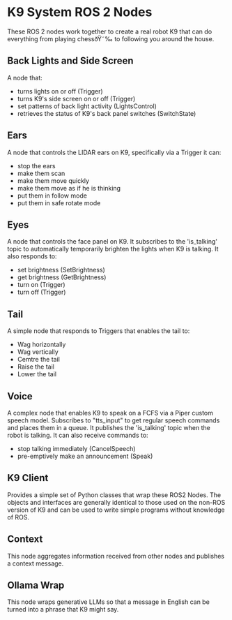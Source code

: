 # K9 System ROS 2 Nodes
These ROS 2 nodes work together to create a real robot K9 that can do everything from playing chessðŸ˜‰ to following you around the house.

## Back Lights and Side Screen
A node that:
* turns lights on or off (Trigger)
* turns K9's side screen on or off (Trigger)
* set patterns of back light activity (LightsControl)
* retrieves the status of K9's back panel switches (SwitchState)

## Ears
A node that controls the LIDAR ears on K9, specifically via a Trigger it can:
* stop the ears
* make them scan
* make them move quickly
* make them move as if he is thinking
* put them in follow mode
* put them in safe rotate mode

## Eyes
A node that controls the face panel on K9. It subscribes to the 'is_talking' topic to automatically temporarily brighten the lights when K9 is talking. It also responds to:
* set brightness (SetBrightness)
* get brightness (GetBrightness)
* turn on (Trigger)
* turn off (Trigger)

## Tail
A simple node that responds to Triggers that enables the tail to:
* Wag horizontally
* Wag vertically
* Cemtre the tail
* Raise the tail
* Lower the tail

## Voice
A complex node that enables K9 to speak on a FCFS via a Piper custom speech model. Subscribes to "tts_input" to get regular speech commands and places them in a queue. It publishes the 'is_talking' topic when the robot is talking.
It can also receive commands to:
* stop talking immediately (CancelSpeech)
* pre-emptively make an announcement (Speak)

## K9 Client
Provides a simple set of Python classes that wrap these ROS2 Nodes. The objects and interfaces are generally identical to
those used on the non-ROS version of K9 and can be used to write simple programs without knowledge of ROS.

## Context
This node aggregates information received from other nodes and publishes a context message.

## Ollama Wrap
This node wraps generative LLMs so that a message in English can be turned into a phrase that K9 might say.

